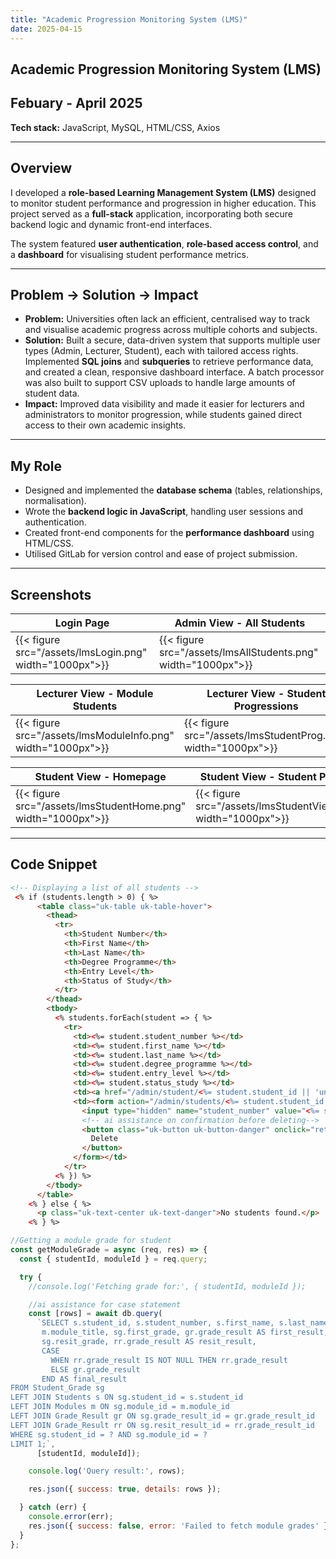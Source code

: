 ```yaml
---
title: "Academic Progression Monitoring System (LMS)"
date: 2025-04-15
---
```


## Academic Progression Monitoring System (LMS)

## **Febuary - April 2025**

**Tech stack:** JavaScript, MySQL, HTML/CSS, Axios

---

## Overview  

I developed a **role-based Learning Management System (LMS)** designed to monitor student performance and progression in higher education. This project served as a **full-stack** application, incorporating both secure backend logic and dynamic front-end interfaces.  

The system featured **user authentication**, **role-based access control**, and a **dashboard** for visualising student performance metrics.  

---

## Problem → Solution → Impact  

- **Problem:** Universities often lack an efficient, centralised way to track and visualise academic progress across multiple cohorts and subjects.  
- **Solution:** Built a secure, data-driven system that supports multiple user types (Admin, Lecturer, Student), each with tailored access rights. Implemented **SQL joins** and **subqueries** to retrieve performance data, and created a clean, responsive dashboard interface. A batch processor was also built to support CSV uploads to handle large amounts of student data.  
- **Impact:** Improved data visibility and made it easier for lecturers and administrators to monitor progression, while students gained direct access to their own academic insights.  

---

## My Role  

- Designed and implemented the **database schema** (tables, relationships, normalisation).  
- Wrote the **backend logic in JavaScript**, handling user sessions and authentication.  
- Created front-end components for the **performance dashboard** using HTML/CSS.  
- Utilised GitLab for version control and ease of project submission.

---

## Screenshots  

| Login Page | Admin View - All Students |
|-----------------|------------------|
| {{< figure src="/assets/lmsLogin.png" width="1000px">}} | {{< figure src="/assets/lmsAllStudents.png" width="1000px">}} |  

| Lecturer View - Module Students | Lecturer View - Student Progressions |
|-----------------|------------------|
| {{< figure src="/assets/lmsModuleInfo.png" width="1000px">}} | {{< figure src="/assets/lmsStudentProg.png" width="1000px">}} |  

| Student View - Homepage | Student View - Student Progression |
|-----------------|------------------|
| {{< figure src="/assets/lmsStudentHome.png" width="1000px">}} | {{< figure src="/assets/lmsStudentViewProg.png" width="1000px">}} |

---

## Code Snippet  

```html
<!-- Displaying a list of all students -->
 <% if (students.length > 0) { %>
      <table class="uk-table uk-table-hover">
        <thead>
          <tr>
            <th>Student Number</th>
            <th>First Name</th>
            <th>Last Name</th>
            <th>Degree Programme</th>
            <th>Entry Level</th>
            <th>Status of Study</th>
          </tr>
        </thead>
        <tbody>
          <% students.forEach(student => { %>
            <tr>
              <td><%= student.student_number %></td>
              <td><%= student.first_name %></td>
              <td><%= student.last_name %></td>
              <td><%= student.degree_programme %></td>
              <td><%= student.entry_level %></td>
              <td><%= student.status_study %></td>
              <td><a href="/admin/student/<%= student.student_id || 'undefined' %>/edit" class="uk-button uk-button-primary">Edit</a></td>
              <td><form action="/admin/students/<%= student.student_id %>/delete" method="POST" style="display:inline;">
                <input type="hidden" name="student_number" value="<%= student.student_number %>">
                <!-- ai assistance on confirmation before deleting-->
                <button class="uk-button uk-button-danger" onclick="return confirm('Are you sure you want to delete this student?')">
                  Delete
                </button>
              </form></td>
            </tr>
          <% }) %>
        </tbody>
      </table>
    <% } else { %>
      <p class="uk-text-center uk-text-danger">No students found.</p>
    <% } %>
```

```Javascript
//Getting a module grade for student
const getModuleGrade = async (req, res) => {
  const { studentId, moduleId } = req.query;

  try {
    //console.log('Fetching grade for:', { studentId, moduleId });

    //ai assistance for case statement
    const [rows] = await db.query(
      `SELECT s.student_id, s.student_number, s.first_name, s.last_name,
       m.module_title, sg.first_grade, gr.grade_result AS first_result,
       sg.resit_grade, rr.grade_result AS resit_result,
       CASE 
         WHEN rr.grade_result IS NOT NULL THEN rr.grade_result
         ELSE gr.grade_result
       END AS final_result
FROM Student_Grade sg
LEFT JOIN Students s ON sg.student_id = s.student_id
LEFT JOIN Modules m ON sg.module_id = m.module_id
LEFT JOIN Grade_Result gr ON sg.grade_result_id = gr.grade_result_id
LEFT JOIN Grade_Result rr ON sg.resit_result_id = rr.grade_result_id
WHERE sg.student_id = ? AND sg.module_id = ?
LIMIT 1;`,
      [studentId, moduleId]);

    console.log('Query result:', rows);

    res.json({ success: true, details: rows });

  } catch (err) {
    console.error(err);
    res.json({ success: false, error: 'Failed to fetch module grades' });
  }
};
